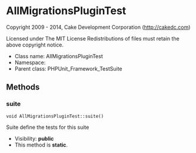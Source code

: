 AllMigrationsPluginTest
===============

Copyright 2009 - 2014, Cake Development Corporation (http://cakedc.com)

Licensed under The MIT License
Redistributions of files must retain the above copyright notice.


* Class name: AllMigrationsPluginTest
* Namespace: 
* Parent class: PHPUnit_Framework_TestSuite







Methods
-------


### suite

    void AllMigrationsPluginTest::suite()

Suite define the tests for this suite



* Visibility: **public**
* This method is **static**.



